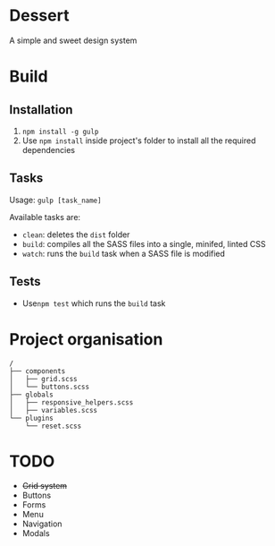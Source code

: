 Dessert
=======

A simple and sweet design system

# Build

## Installation
1. `npm install -g gulp`
2. Use `npm install` inside project's folder to install all the required dependencies

## Tasks
Usage: `gulp [task_name]`

Available tasks are:
* `clean`: deletes the `dist` folder
* `build`: compiles all the SASS files into a single, minifed, linted CSS
* `watch`: runs the `build` task when a SASS file is modified

## Tests
* Use`npm test` which runs the `build` task

# Project organisation
```
/
├── components
│   ├── grid.scss
│   └── buttons.scss
├── globals
│   ├── responsive_helpers.scss
│   ├── variables.scss
└── plugins
    └── reset.scss
```

# TODO
* ~~Grid system~~
* Buttons
* Forms
* Menu
* Navigation
* Modals
